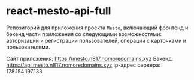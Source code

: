 # react-mesto-api-full
Репозиторий для приложения проекта `Mesto`, включающий фронтенд и бэкенд части приложения со следующими возможностями: авторизации и регистрации пользователей, операции с карточками и пользователями. 
  
Сайт приложения: https://mesto.n817.nomoredomains.xyz
Бэкенд: https://api.mesto.n817.nomoredomains.xyz
ip-адрес сервера: 178.154.197.133
